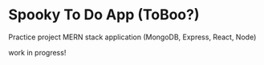 # Spooky To Do App (ToBoo?)

Practice project MERN stack application (MongoDB, Express, React, Node)

work in progress! 